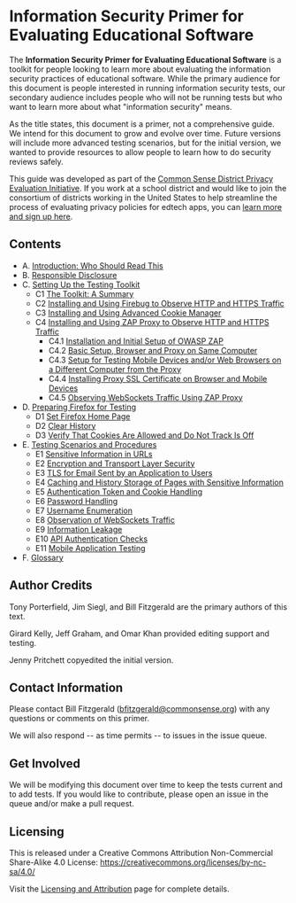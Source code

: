 # Information Security Primer for Evaluating Educational Software

The **Information Security Primer for Evaluating Educational Software** is a toolkit for people looking to learn more about evaluating the information security practices of educational software. While the primary audience for this document is people interested in running information security tests, our secondary audience includes people who will not be running tests but who want to learn more about what "information security" means.

As the title states, this document is a primer, not a comprehensive guide. We intend for this document to grow and evolve over time. Future versions will include more advanced testing scenarios, but for the initial version, we wanted to provide resources to allow people to learn how to do security reviews safely.

This guide was developed as part of the [Common Sense District Privacy Evaluation Initiative](https://www.graphite.org/privacy). If you work at a school district and would like to join the consortium of districts working in the United States to help streamline the process of evaluating privacy policies for edtech apps, you can [learn more and sign up here](https://www.graphite.org/privacy/about/districts).

## Contents

* A. [Introduction: Who Should Read This](introduction.md)
* B. [Responsible Disclosure](responsible.md)
* C. [Setting Up the Testing Toolkit](getting_started.md)
  * C1 [The Toolkit: A Summary](getting_started.md#h.toolkit-summary)
  * C2 [Installing and Using Firebug to Observe HTTP and HTTPS Traffic](getting_started.md#h.toolkit-firebug)
  * C3 [Installing and Using Advanced Cookie Manager](getting_started.md#h.toolkit-adv-cookie-manager)
  * C4 [Installing and Using ZAP Proxy to Observe HTTP and HTTPS Traffic](getting_started.md#h.toolkit-zap-proxy)
    * C4.1 [Installation and Initial Setup of OWASP ZAP](getting_started.md#h.toolkit-zap-proxy-install)
    * C4.2 [Basic Setup, Browser and Proxy on Same Computer](getting_started.md#h.toolkit-zap-proxy-same-box)
    * C4.3 [Setup for Testing Mobile Devices and/or Web Browsers on a Different Computer from the Proxy](getting_started.md#h.toolkit-zap-proxy-different-box)
    * C4.4 [Installing Proxy SSL Certificate on Browser and Mobile Devices](getting_started.md#h.toolkit-zap-proxy-ssl-cert)
    * C4.5 [Observing WebSockets Traffic Using ZAP Proxy](getting_started.md#h.toolkit-zap-proxy-websockets)
* D. [Preparing Firefox for Testing](browser_prep.md)
  * D1 [Set Firefox Home Page](browser_prep.md#h.browser-homepage)
  * D2 [Clear History](browser_prep.md#h.browser-history)
  * D3 [Verify That Cookies Are Allowed and Do Not Track Is Off](browser_prep.md#h.browser-cookies)
* E. [Testing Scenarios and Procedures](testing_scenarios.md)
  * E1 [Sensitive Information in URLs](testing_scenarios.md#h.testing-url-info)
  * E2 [Encryption and Transport Layer Security](testing_scenarios.md#h.testing-tls)
  * E3 [TLS for Email Sent by an Application to Users](testing_scenarios.md#h.testing-email-tls)
  * E4 [Caching and History Storage of Pages with Sensitive Information](testing_scenarios.md#h.testing-cache)
  * E5 [Authentication Token and Cookie Handling](testing_scenarios.md#h.testing-auth-token)
  * E6 [Password Handling](testing_scenarios.md#h.testing-password)
  * E7 [Username Enumeration](testing_scenarios.md#h.testing-username)
  * E8 [Observation of WebSockets Traffic](testing_scenarios.md#h.testing-websockets)
  * E9 [Information Leakage](testing_scenarios.md#h.testing-leakage)
  * E10 [API Authentication Checks](testing_scenarios.md#h.testing-api)
  * E11 [Mobile Application Testing](testing_scenarios.md#h.testing-mobile)
* F. [Glossary](glossary.md)

## Author Credits

Tony Porterfield, Jim Siegl, and Bill Fitzgerald are the primary authors of this text.

Girard Kelly, Jeff Graham, and Omar Khan provided editing support and testing.

Jenny Pritchett copyedited the initial version.

## Contact Information

Please contact Bill Fitzgerald (bfitzgerald@commonsense.org) with any questions or comments on this primer.

We will also respond -- as time permits -- to issues in the issue queue.

## Get Involved

We will be modifying this document over time to keep the tests current and to add tests. If you would like to contribute, please open an issue in the queue and/or make a pull request. 

## Licensing

This is released under a Creative Commons Attribution Non-Commercial Share-Alike 4.0 License: https://creativecommons.org/licenses/by-nc-sa/4.0/

Visit the [Licensing and Attribution](licensing_attribution.md) page for complete details.
